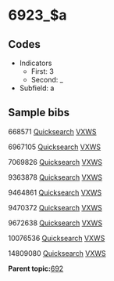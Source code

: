 # 6923\_$a

## Codes

-   Indicators
    -   First: 3
    -   Second: \_
-   Subfield: a

## Sample bibs

668571 [Quicksearch](https://search.library.yale.edu/catalog/668571) [VXWS](http://prodorbis.library.yale.edu:7014/vxws/GetHoldingsService?bibId=668571)

6967105 [Quicksearch](https://search.library.yale.edu/catalog/6967105) [VXWS](http://prodorbis.library.yale.edu:7014/vxws/GetHoldingsService?bibId=6967105)

7069826 [Quicksearch](https://search.library.yale.edu/catalog/7069826) [VXWS](http://prodorbis.library.yale.edu:7014/vxws/GetHoldingsService?bibId=7069826)

9363878 [Quicksearch](https://search.library.yale.edu/catalog/9363878) [VXWS](http://prodorbis.library.yale.edu:7014/vxws/GetHoldingsService?bibId=9363878)

9464861 [Quicksearch](https://search.library.yale.edu/catalog/9464861) [VXWS](http://prodorbis.library.yale.edu:7014/vxws/GetHoldingsService?bibId=9464861)

9470372 [Quicksearch](https://search.library.yale.edu/catalog/9470372) [VXWS](http://prodorbis.library.yale.edu:7014/vxws/GetHoldingsService?bibId=9470372)

9672638 [Quicksearch](https://search.library.yale.edu/catalog/9672638) [VXWS](http://prodorbis.library.yale.edu:7014/vxws/GetHoldingsService?bibId=9672638)

10076536 [Quicksearch](https://search.library.yale.edu/catalog/10076536) [VXWS](http://prodorbis.library.yale.edu:7014/vxws/GetHoldingsService?bibId=10076536)

14809080 [Quicksearch](https://search.library.yale.edu/catalog/14809080) [VXWS](http://prodorbis.library.yale.edu:7014/vxws/GetHoldingsService?bibId=14809080)

**Parent topic:**[692](../../tags/692/692.md)

